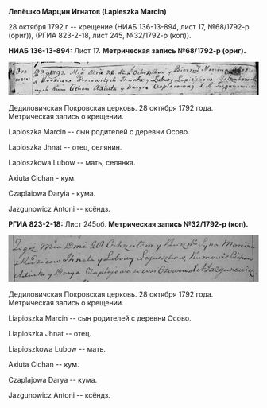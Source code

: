 **Лепёшко Марцин Игнатов (Lapieszka Marcin)**

28 октября 1792 г -- крещение (НИАБ 136-13-894, лист 17, №68/1792-р
(ориг)), (РГИА 823-2-18, лист 245, №32/1792-р (коп)).

**НИАБ 136-13-894:** Лист 17. **Метрическая запись №68/1792-р (ориг).**

![](./media/7482f9e1e3f986439bd97c26cbffb937b5469f2d.png)

Дедиловичская Покровская церковь. 28 октября 1792 года. Метрическая
запись о крещении.

Lapioszka Marcin -- сын родителей с деревни Осовo.

Lapioszka Jhnat -- отец, селянин.

Lapioszkowa Lubow -- мать, селянка.

Axiuta Cichan - кум.

Czaplaiowa Daryia - кума.

Jazgunowicz Antoni -- ксёндз.

**РГИА 823-2-18:** Лист 245об. **Метрическая запись №32/1792-р (коп).**

![](./media/537b1c69b11de220161baaa10a2f315f6800fd3e.png)

Дедиловичская Покровская церковь. 28 октября 1792 года. Метрическая
запись о крещении.

Liapioszka Marcin -- сын родителей с деревни Осово.

Liapioszka Jhnat -- отец.

Liapioszkowa Lubow -- мать.

Axiuta Cichan -- кум.

Czaplajowa Darya -- кума.

Jazgunowicz Antoni -- ксёндз.
